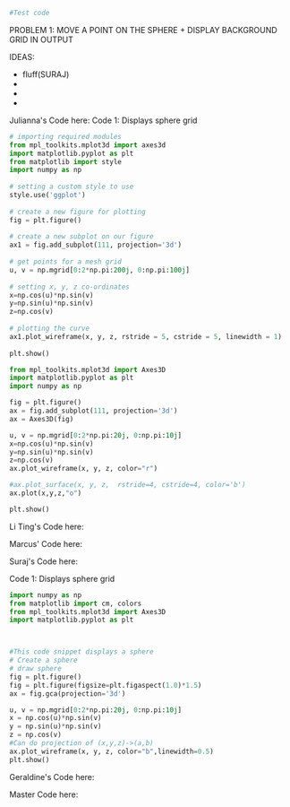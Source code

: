 ```python
#Test code
```

PROBLEM 1: MOVE A POINT ON THE SPHERE + DISPLAY BACKGROUND GRID IN OUTPUT

IDEAS:
- fluff(SURAJ)
-
-
-






Julianna's Code here:
Code 1: Displays sphere grid
```python
# importing required modules 
from mpl_toolkits.mplot3d import axes3d 
import matplotlib.pyplot as plt 
from matplotlib import style 
import numpy as np 
  
# setting a custom style to use 
style.use('ggplot') 
  
# create a new figure for plotting 
fig = plt.figure() 
  
# create a new subplot on our figure 
ax1 = fig.add_subplot(111, projection='3d') 
  
# get points for a mesh grid 
u, v = np.mgrid[0:2*np.pi:200j, 0:np.pi:100j] 
  
# setting x, y, z co-ordinates 
x=np.cos(u)*np.sin(v) 
y=np.sin(u)*np.sin(v) 
z=np.cos(v) 
  
# plotting the curve 
ax1.plot_wireframe(x, y, z, rstride = 5, cstride = 5, linewidth = 1) 
  
plt.show()
```

```python
from mpl_toolkits.mplot3d import Axes3D
import matplotlib.pyplot as plt
import numpy as np

fig = plt.figure()
ax = fig.add_subplot(111, projection='3d')
ax = Axes3D(fig)

u, v = np.mgrid[0:2*np.pi:20j, 0:np.pi:10j]
x=np.cos(u)*np.sin(v)
y=np.sin(u)*np.sin(v)
z=np.cos(v)
ax.plot_wireframe(x, y, z, color="r")

#ax.plot_surface(x, y, z,  rstride=4, cstride=4, color='b')
ax.plot(x,y,z,"o")

plt.show()
```

Li Ting's Code here:

Marcus' Code here:

Suraj's Code here:

Code 1: Displays sphere grid
```python
import numpy as np
from matplotlib import cm, colors
from mpl_toolkits.mplot3d import Axes3D
import matplotlib.pyplot as plt



#This code snippet displays a sphere
# Create a sphere
# draw sphere
fig = plt.figure()
fig = plt.figure(figsize=plt.figaspect(1.0)*1.5) 
ax = fig.gca(projection='3d')

u, v = np.mgrid[0:2*np.pi:20j, 0:np.pi:10j]
x = np.cos(u)*np.sin(v)
y = np.sin(u)*np.sin(v)
z = np.cos(v)
#Can do projection of (x,y,z)->(a,b)
ax.plot_wireframe(x, y, z, color="b",linewidth=0.5)
plt.show()
```

Geraldine's Code here:

Master Code here:
